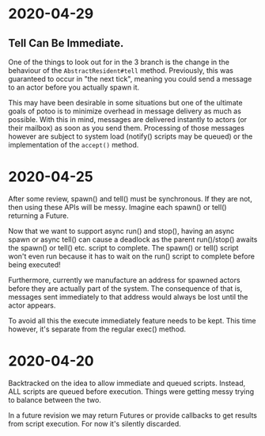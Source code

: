 # 2020-04-29

## Tell Can Be Immediate.

One of the things to look out for in the 3 branch is the change in the 
behaviour of the `AbstractResident#tell` method. Previously, this was 
guaranteed to occur in "the next tick", meaning you could send a message to
an actor before you actually spawn it.

This may have been desirable in some situations but one of the ultimate goals
of potoo is to minimize overhead in message delivery as much as possible.
With this in mind, messages are delivered instantly to actors (or their mailbox)
as soon as you send them. Processing of those messages however are subject
to system load (notify() scripts may be queued) or the implementation of the
`accept()` method.

# 2020-04-25

After some review, spawn() and tell() must be synchronous. If they are not,
then using these APIs will be messy. Imagine each spawn() or tell() returning 
a Future.

Now that we want to support async run() and stop(), having an async spawn or
async tell() can cause a deadlock as the parent run()/stop() awaits the 
spawn() or tell() etc. script to complete. The spawn() or tell() script won't
even run because it has to wait on the run() script to complete before being 
executed!

Furthermore, currently we manufacture an address for spawned actors before they
are actually part of the system. The consequence of that is, messages sent
immediately to that address would always be lost until the actor appears.

To avoid all this the execute immediately feature needs to be kept. This time 
however, it's separate from the regular exec() method.

# 2020-04-20

Backtracked on the idea to allow immediate and queued scripts. Instead, ALL
scripts are queued before execution. Things were getting messy trying to balance
between the two.

In a future revision we may return Futures or provide callbacks to get results
from script execution. For now it's silently discarded.

